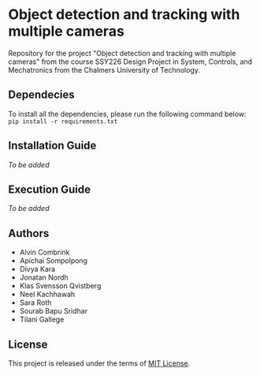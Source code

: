 # Object detection and tracking with multiple cameras

Repository for the project "Object detection and tracking with multiple cameras" from the course SSY226 Design Project in System, Controls, and Mechatronics from the Chalmers University of Technology.

## Dependecies
To install all the dependencies, please run the following command below:
`pip install -r requirements.txt`

## Installation Guide
*To be added*

## Execution Guide
*To be added*

## Authors
* Alvin Combrink
* Apichai Sompolpong
* Divya Kara
* Jonatan Nordh
* Klas Svensson Qvistberg
* Neel Kachhawah
* Sara Roth
* Sourab Bapu Sridhar
* Tilani Gallege

## License
This project is released under the terms of [MIT License](LICENSE).